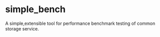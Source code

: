simple_bench
============

A simple,extensible tool for  performance benchmark testing of common storage service.